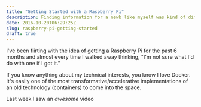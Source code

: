 ```yaml
---
title: "Getting Started with a Raspberry Pi"
description: Finding information for a newb like myself was kind of difficult. Here's everything you need to get started with a Raspberry Pi
date: 2016-10-20T06:29:25Z
slug: raspberry-pi-getting-started
draft: true
---
```


I've been flirting with the idea of getting a Raspberry Pi for the past 6 months and almost every time I walked away thinking, "I'm not sure what I'd do with one if I got it."

If you know anything about my technical interests, you know I love Docker. It's easily one of the most transformative/accelerative implementations of an old technology (containers) to come into the space.

Last week I saw an _awesome_ video
